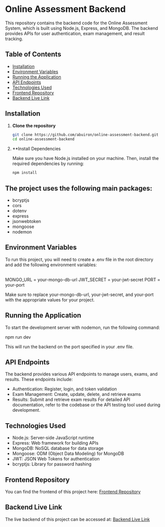 # Online Assessment Backend

This repository contains the backend code for the Online Assessment System, which is built using Node.js, Express, and MongoDB. The backend provides APIs for user authentication, exam management, and result tracking.

## Table of Contents

- [Installation](#installation)
- [Environment Variables](#environment-variables)
- [Running the Application](#running-the-application)
- [API Endpoints](#api-endpoints)
- [Technologies Used](#technologies-used)
- [Frontend Repository](#frontend-repository)
- [Backend Live Link](#backend-live-link)

## Installation

1. **Clone the repository**

   ```bash
   git clone https://github.com/abuiron/online-assessment-backend.git
   cd online-assessment-backend

2. **Install Dependencies

   Make sure you have Node.js installed on your machine. Then, install the required dependencies by running:

   ```bash
   npm install

## The project uses the following main packages:

   - bcryptjs
   - cors
   - dotenv
   - express
   - jsonwebtoken
   - mongoose
   - nodemon

## Environment Variables

   To run this project, you will need to create a .env file in the root directory and add the following environment variables:

   
   <br>MONGO_URL = your-mongo-db-url
   JWT_SECRET = your-jwt-secret
   PORT = your-port<br>

   Make sure to replace your-mongo-db-url, your-jwt-secret, and your-port with the appropriate values for your project.

## Running the Application
To start the development server with nodemon, run the following command:

   
   npm run dev

  This will run the backend on the port specified in your .env file.

## API Endpoints
The backend provides various API endpoints to manage users, exams, and results. These endpoints include:

  - Authentication: Register, login, and token validation
  - Exam Management: Create, update, delete, and retrieve exams
  - Results: Submit and retrieve exam results
For detailed API documentation, refer to the codebase or the API testing tool used during development.

## Technologies Used

  - Node.js: Server-side JavaScript runtime
  - Express: Web framework for building APIs
  - MongoDB: NoSQL database for data storage
  - Mongoose: ODM (Object Data Modeling) for MongoDB
  - JWT: JSON Web Tokens for authentication
  - bcryptjs: Library for password hashing

## Frontend Repository
You can find the frontend of this project here: [Frontend Repository](https://github.com/abuiron/online-assessment-frontend)

## Backend Live Link
The live backend of this project can be accessed at: [Backend Live Link](https://online-assessment-backend.onrender.com)